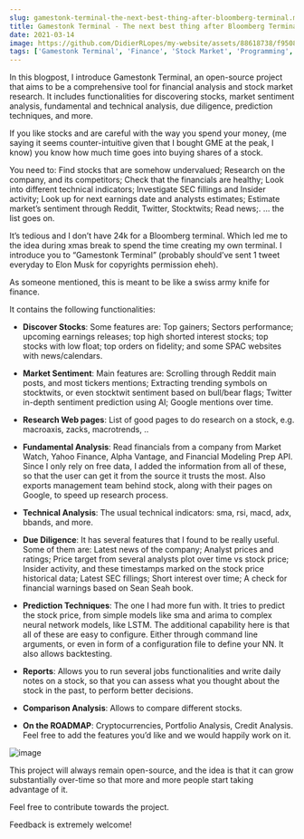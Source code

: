 ```yaml
---
slug: gamestonk-terminal-the-next-best-thing-after-bloomberg-terminal.md
title: Gamestonk Terminal - The next best thing after Bloomberg Terminal
date: 2021-03-14
image: https://github.com/DidierRLopes/my-website/assets/88618738/f9508a33-fcee-4056-a611-a4422890bf8b
tags: ['Gamestonk Terminal', 'Finance', 'Stock Market', 'Programming', 'Open Source']
---
```


In this blogpost, I introduce Gamestonk Terminal, an open-source project that aims to be a comprehensive tool for financial analysis and stock market research. It includes functionalities for discovering stocks, market sentiment analysis, fundamental and technical analysis, due diligence, prediction techniques, and more.

<!-- truncate -->

If you like stocks and are careful with the way you spend your money, (me saying it seems counter-intuitive given that I bought GME at the peak, I know) you know how much time goes into buying shares of a stock.

You need to: Find stocks that are somehow undervalued; Research on the company, and its competitors; Check that the financials are healthy; Look into different technical indicators; Investigate SEC fillings and Insider activity; Look up for next earnings date and analysts estimates; Estimate market’s sentiment through Reddit, Twitter, Stocktwits; Read news;. … the list goes on.

It’s tedious and I don’t have 24k for a Bloomberg terminal. Which led me to the idea during xmas break to spend the time creating my own terminal. I introduce you to “Gamestonk Terminal” (probably should’ve sent 1 tweet everyday to Elon Musk for copyrights permission eheh).

As someone mentioned, this is meant to be like a swiss army knife for finance.

It contains the following functionalities:

- **Discover Stocks**: Some features are: Top gainers; Sectors performance; upcoming earnings releases; top high shorted interest stocks; top stocks with low float; top orders on fidelity; and some SPAC websites with news/calendars.

- **Market Sentiment**: Main features are: Scrolling through Reddit main posts, and most tickers mentions; Extracting trending symbols on stocktwits, or even stocktwit sentiment based on bull/bear flags; Twitter in-depth sentiment prediction using AI; Google mentions over time.

- **Research Web pages**: List of good pages to do research on a stock, e.g. macroaxis, zacks, macrotrends, ..

- **Fundamental Analysis**: Read financials from a company from Market Watch, Yahoo Finance, Alpha Vantage, and Financial Modeling Prep API. Since I only rely on free data, I added the information from all of these, so that the user can get it from the source it trusts the most. Also exports management team behind stock, along with their pages on Google, to speed up research process.

- **Technical Analysis**: The usual technical indicators: sma, rsi, macd, adx, bbands, and more.

- **Due Diligence**: It has several features that I found to be really useful. Some of them are: Latest news of the company; Analyst prices and ratings; Price target from several analysts plot over time vs stock price; Insider activity, and these timestamps marked on the stock price historical data; Latest SEC fillings; Short interest over time; A check for financial warnings based on Sean Seah book.

- **Prediction Techniques**: The one I had more fun with. It tries to predict the stock price, from simple models like sma and arima to complex neural network models, like LSTM. The additional capability here is that all of these are easy to configure. Either through command line arguments, or even in form of a configuration file to define your NN. It also allows backtesting.

- **Reports**: Allows you to run several jobs functionalities and write daily notes on a stock, so that you can assess what you thought about the stock in the past, to perform better decisions.

- **Comparison Analysis**: Allows to compare different stocks.

- **On the ROADMAP**: Cryptocurrencies, Portfolio Analysis, Credit Analysis. Feel free to add the features you’d like and we would happily work on it.

![image](https://github.com/DidierRLopes/my-website/assets/88618738/f9508a33-fcee-4056-a611-a4422890bf8b)

This project will always remain open-source, and the idea is that it can grow substantially over-time so that more and more people start taking advantage of it.

Feel free to contribute towards the project.

Feedback is extremely welcome!
